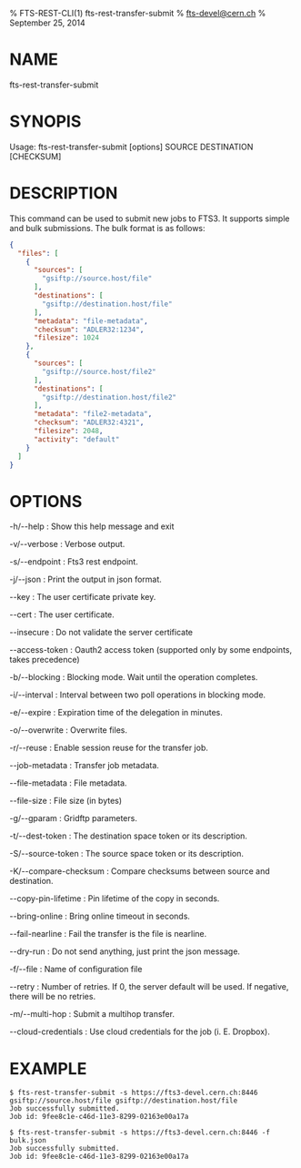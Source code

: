 % FTS-REST-CLI(1) fts-rest-transfer-submit
% fts-devel@cern.ch
% September 25, 2014
# NAME

fts-rest-transfer-submit

# SYNOPIS

Usage: fts-rest-transfer-submit [options] SOURCE DESTINATION [CHECKSUM]

# DESCRIPTION

This command can be used to submit new jobs to FTS3. It supports simple and bulk submissions. The bulk
format is as follows:

```json
{
  "files": [
    {
      "sources": [
        "gsiftp://source.host/file"
      ],
      "destinations": [
        "gsiftp://destination.host/file"
      ],
      "metadata": "file-metadata",
      "checksum": "ADLER32:1234",
      "filesize": 1024
    },
    {
      "sources": [
        "gsiftp://source.host/file2"
      ],
      "destinations": [
        "gsiftp://destination.host/file2"
      ],
      "metadata": "file2-metadata",
      "checksum": "ADLER32:4321",
      "filesize": 2048,
      "activity": "default"
    }
  ]
}
```


# OPTIONS

-h/--help
:	Show this help message and exit

-v/--verbose
:	Verbose output. 

-s/--endpoint
:	Fts3 rest endpoint. 

-j/--json
:	Print the output in json format. 

--key
:	The user certificate private key. 

--cert
:	The user certificate. 

--insecure
:	Do not validate the server certificate

--access-token
:	Oauth2 access token (supported only by some endpoints, takes precedence)

-b/--blocking
:	Blocking mode. Wait until the operation completes. 

-i/--interval
:	Interval between two poll operations in blocking mode. 

-e/--expire
:	Expiration time of the delegation in minutes. 

-o/--overwrite
:	Overwrite files. 

-r/--reuse
:	Enable session reuse for the transfer job. 

--job-metadata
:	Transfer job metadata. 

--file-metadata
:	File metadata. 

--file-size
:	File size (in bytes)

-g/--gparam
:	Gridftp parameters. 

-t/--dest-token
:	The destination space token or its description. 

-S/--source-token
:	The source space token or its description. 

-K/--compare-checksum
:	Compare checksums between source and destination. 

--copy-pin-lifetime
:	Pin lifetime of the copy in seconds. 

--bring-online
:	Bring online timeout in seconds. 

--fail-nearline
:	Fail the transfer is the file is nearline. 

--dry-run
:	Do not send anything, just print the json message. 

-f/--file
:	Name of configuration file

--retry
:	Number of retries. If 0, the server default will be used. If negative, there will be no retries. 

-m/--multi-hop
:	Submit a multihop transfer. 

--cloud-credentials
:	Use cloud credentials for the job (i. E. Dropbox). 

# EXAMPLE
```
$ fts-rest-transfer-submit -s https://fts3-devel.cern.ch:8446 gsiftp://source.host/file gsiftp://destination.host/file
Job successfully submitted.
Job id: 9fee8c1e-c46d-11e3-8299-02163e00a17a

$ fts-rest-transfer-submit -s https://fts3-devel.cern.ch:8446 -f bulk.json
Job successfully submitted.
Job id: 9fee8c1e-c46d-11e3-8299-02163e00a17a

```
